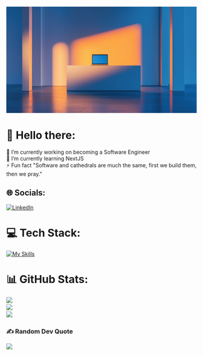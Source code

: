 ![miImagen](laptop.jpeg)

# 💫 Hello there:
🔭 I’m currently working on becoming a Software Engineer<br>🌱 I’m currently learning NextJS<br>⚡ Fun fact "Software and cathedrals are much the same, first we build them, then we pray."


## 🌐 Socials:
<!-- [![LinkedIn](https://img.shields.io/badge/LinkedIn-%230077B5.svg?logo=linkedin&logoColor=white)](https://www.linkedin.com/in/mike-fernández-705293157)  -->
[![LinkedIn](https://skillicons.dev/icons?i=linkedin)](https://www.linkedin.com/in/mike-fernández-705293157)

# 💻 Tech Stack:
[![My Skills](https://skillicons.dev/icons?i=js,html,css,astro,bootstrap,django,express,flask,nodejs,py,react,supabase)](https://skillicons.dev)
<!-- ![CSS3](https://img.shields.io/badge/css3-%231572B6.svg?style=for-the-badge&logo=css3&logoColor=white) ![HTML5](https://img.shields.io/badge/html5-%23E34F26.svg?style=for-the-badge&logo=html5&logoColor=white) ![JavaScript](https://img.shields.io/badge/javascript-%23323330.svg?style=for-the-badge&logo=javascript&logoColor=%23F7DF1E) ![TypeScript](https://img.shields.io/badge/typescript-%23007ACC.svg?style=for-the-badge&logo=typescript&logoColor=white) ![Python](https://img.shields.io/badge/python-3670A0?style=for-the-badge&logo=python&logoColor=ffdd54) ![Netlify](https://img.shields.io/badge/netlify-%23000000.svg?style=for-the-badge&logo=netlify&logoColor=#00C7B7) ![Django](https://img.shields.io/badge/django-%23092E20.svg?style=for-the-badge&logo=django&logoColor=white) ![Supabase](https://img.shields.io/badge/Supabase-3ECF8E?style=for-the-badge&logo=supabase&logoColor=white) ![Postman](https://img.shields.io/badge/Postman-FF6C37?style=for-the-badge&logo=postman&logoColor=white) ![Jira](https://img.shields.io/badge/jira-%230A0FFF.svg?style=for-the-badge&logo=jira&logoColor=white) -->
# 📊 GitHub Stats:
![](https://github-readme-stats.vercel.app/api?username=MikeeFdez&theme=vue-dark&hide_border=false&include_all_commits=false&count_private=false)<br/>
![](https://github-readme-streak-stats.herokuapp.com/?user=MikeeFdez&theme=vue-dark&hide_border=false)<br/>
![](https://github-readme-stats.vercel.app/api/top-langs/?username=MikeeFdez&theme=vue-dark&hide_border=false&include_all_commits=false&count_private=false&layout=compact)

### ✍️ Random Dev Quote
![](https://quotes-github-readme.vercel.app/api?type=horizontal&theme=radical)

<!--
**MikeeFdez/MikeeFdez** is a ✨ _special_ ✨ repository because its `README.md` (this file) appears on your GitHub profile.

Here are some ideas to get you started:

- 🔭 I’m currently working on ...
- 🌱 I’m currently learning ...
- 👯 I’m looking to collaborate on ...
- 🤔 I’m looking for help with ...
- 💬 Ask me about ...
- 📫 How to reach me: ...
- 😄 Pronouns: ...
- ⚡ Fun fact: ...
-->
